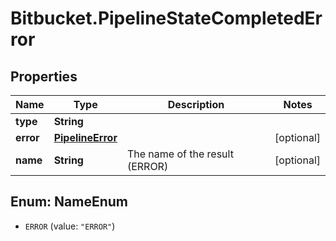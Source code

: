 # Bitbucket.PipelineStateCompletedError

## Properties

Name | Type | Description | Notes
------------ | ------------- | ------------- | -------------
**type** | **String** |  | 
**error** | [**PipelineError**](PipelineError.md) |  | [optional] 
**name** | **String** | The name of the result (ERROR) | [optional] 



## Enum: NameEnum


* `ERROR` (value: `"ERROR"`)




